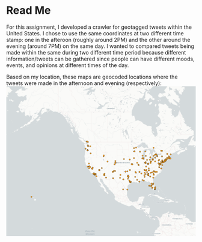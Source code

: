 # Read Me

For this assignment, I developed a crawler for geotagged tweets within the United States. I chose to use the same coordinates at two different time stamp: one in the afteroon (roughly around 2PM) and the other around the evening (around 7PM) on the same day. I wanted to compared tweets being made within the same during two different time period because different information/tweets can be gathered since people can have different moods, events, and opinions at different times of the day. 

Based on my location, these maps are geocoded locations where the tweets were made in the afternoon and evening (respectively):
![Afternoon geodcoded locations](/img/lab_2_image.png)

